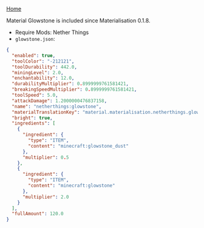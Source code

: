 [Home](https://shedaniel.me/MaterialisationData/)

Material Glowstone is included since Materialisation 0.1.8.
- Require Mods: Nether Things
- `glowstone.json`:
```json
{
  "enabled": true,
  "toolColor": "-212121",
  "toolDurability": 442.0,
  "miningLevel": 2.0,
  "enchantability": 12.0,
  "durabilityMultiplier": 0.8999999761581421,
  "breakingSpeedMultiplier": 0.8999999761581421,
  "toolSpeed": 5.0,
  "attackDamage": 1.2000000476837158,
  "name": "netherthings:glowstone",
  "materialTranslationKey": "material.materialisation.netherthings.glowstone",
  "bright": true,
  "ingredients": [
    {
      "ingredient": {
        "type": "ITEM",
        "content": "minecraft:glowstone_dust"
      },
      "multiplier": 0.5
    },
    {
      "ingredient": {
        "type": "ITEM",
        "content": "minecraft:glowstone"
      },
      "multiplier": 2.0
    }
  ],
  "fullAmount": 120.0
}
```
